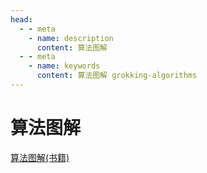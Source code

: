 ```yaml
---
head:
  - - meta
    - name: description
      content: 算法图解
  - - meta
    - name: keywords
      content: 算法图解 grokking-algorithms
---
```


# 算法图解

[算法图解(书籍)](https://read.douban.com/reader/ebook/52186827/?from=book)


